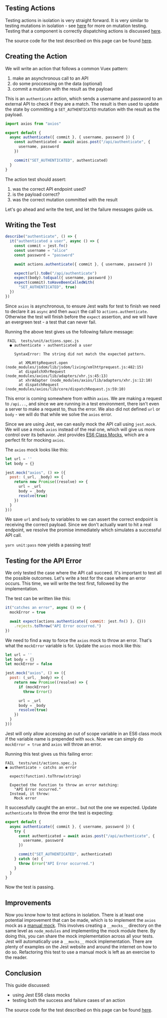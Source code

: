 ## Testing Actions

Testing actions in isolation is very straight forward. It is very similar to testing mutations in isolation - see [here](https://lmiller1990.github.io/vue-testing-handbook/vuex-mutations.html) for more on mutation testing. Testing that a component is correctly dispatching actions is discussed [here](https://lmiller1990.github.io/vue-testing-handbook/vuex-in-components-mutations-and-actions.html).

The source code for the test described on this page can be found [here](https://github.com/lmiller1990/vue-testing-handbook/tree/master/demo-app/tests/unit/actions.spec.js).

## Creating the Action

We will write an action that follows a common Vuex pattern:

1. make an asynchronous call to an API
2. do some proccessing on the data (optional)
3. commit a mutation with the result as the payload

This is an `authenticate` action, which sends a username and password to an external API to check if they are a match. The result is then used to update the state by committing a `SET_AUTHENTICATED` mutation with the result as the payload.

```js
import axios from "axios"

export default {
  async authenticate({ commit }, { username, password }) {
    const authenticated = await axios.post("/api/authenticate", {
      username, password
    })

    commit("SET_AUTHENTICATED", authenticated)
  }
}
```

The action test should assert:

1. was the correct API endpoint used?
2. is the payload correct?
3. was the correct mutation committed with the result

Let's go ahead and write the test, and let the failure messages guide us.

## Writing the Test

```js
describe("authenticate", () => {
  it("authenticated a user", async () => {
    const commit = jest.fn()
    const username = "alice"
    const password = "password"

    await actions.authenticate({ commit }, { username, password })

    expect(url).toBe("/api/authenticate")
    expect(body).toEqual({ username, password })
    expect(commit).toHaveBeenCalledWith(
      "SET_AUTHENTICATED", true)
  })
})
```

Since `axios` is asynchronous, to ensure Jest waits for test to finish we need to declare it as `async` and then `await` the call to `actions.authenticate`. Otherwise the test will finish before the `expect` assertion, and we will have an evergreen test - a test that can never fail.

Running the above test gives us the following failure message:

```
 FAIL  tests/unit/actions.spec.js
  ● authenticate › authenticated a user

    SyntaxError: The string did not match the expected pattern.

      at XMLHttpRequest.open (node_modules/jsdom/lib/jsdom/living/xmlhttprequest.js:482:15)
      at dispatchXhrRequest (node_modules/axios/lib/adapters/xhr.js:45:13)
      at xhrAdapter (node_modules/axios/lib/adapters/xhr.js:12:10)
      at dispatchRequest (node_modules/axios/lib/core/dispatchRequest.js:59:10)
```

This error is coming somewhere from within `axios`. We are making a request to `/api...`, and since we are running in a test environment, there isn't even a server to make a request to, thus the error. We also did not defined `url` or `body` - we will do that while we solve the `axios` error.

Since we are using Jest, we can easily mock the API call using `jest.mock`. We will use a mock `axios` instead of the real one, which will give us more control over its behavior. Jest provides [ES6 Class Mocks](https://jestjs.io/docs/en/es6-class-mocks), which are a perfect fit for mocking `axios`.

The `axios` mock looks like this:

```js
let url = ''
let body = {}

jest.mock("axios", () => ({
  post: (_url, _body) => { 
    return new Promise((resolve) => {
      url = _url
      body = _body
      resolve(true)
    })
  }
}))
```

We save `url` and `body` to variables to we can assert the correct endpoint is receiving the correct payload. Since we don't actually want to hit a real endpoint, we resolve the promise immediately which simulates a successful API call.

`yarn unit:pass` now yields a passing test!

## Testing for the API Error

We only tested the case where the API call succeed. It's important to test all the possible outcomes. Let's write a test for the case where an error occurs. This time, we will write the test first, followed by the implementation.

The test can be written like this:

```js
it("catches an error", async () => {
  mockError = true

  await expect(actions.authenticate({ commit: jest.fn() }, {}))
    .rejects.toThrow("API Error occurred.")
})
```

We need to find a way to force the `axios` mock to throw an error. That's what the `mockError` variable is for. Update the `axios` mock like this:

```js
let url = ''
let body = {}
let mockError = false

jest.mock("axios", () => ({
  post: (_url, _body) => { 
    return new Promise((resolve) => {
      if (mockError) 
        throw Error()

      url = _url
      body = _body
      resolve(true)
    })
  }
}))
```

Jest will only allow accessing an out of scope variable in an ES6 class mock if the variable name is prepended with `mock`. Now we can simply do `mockError = true` and `axios` will throw an error.

Running this test gives us this failing error:

```
FAIL  tests/unit/actions.spec.js
● authenticate › catchs an error

  expect(function).toThrow(string)

  Expected the function to throw an error matching:
    "API Error occurred."
  Instead, it threw:
    Mock error
```

It successfully caught the an error... but not the one we expected. Update `authenticate` to throw the error the test is expecting:

```js
export default {
  async authenticate({ commit }, { username, password }) {
    try {
      const authenticated = await axios.post("/api/authenticate", {
        username, password
      })

      commit("SET_AUTHENTICATED", authenticated)
    } catch (e) {
      throw Error("API Error occurred.")
    }
  }
}
```

Now the test is passing.

## Improvements

Now you know how to test actions in isolation. There is at least one potential improvement that can be made, which is to implement the `axios` mock as a [manual mock](https://jestjs.io/docs/en/manual-mocks). This involves creating a `__mocks__` directory on the same level as `node_modules` and implementing the mock module there. By doing this, you can share the mock implementation across all your tests. Jest will automatically use a `__mocks__` mock implementation. There are plenty of examples on the Jest website and around the internet on how to do so. Refactoring this test to use a manual mock is left as an exercise to the reader.

## Conclusion

This guide discussed:

- using Jest ES6 class mocks
- testing both the success and failure cases of an action

The source code for the test described on this page can be found [here](https://github.com/lmiller1990/vue-testing-handbook/tree/master/demo-app/tests/unit/actions.spec.js).
